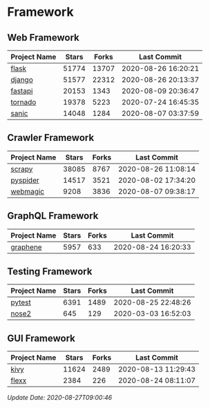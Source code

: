 # Framework

## Web Framework

| Project Name | Stars | Forks | Last Commit |
| ------------ | ----- | ----- | ----------- |
| [flask](https://github.com/pallets/flask) | 51774 | 13707 | 2020-08-26 16:20:21 |
| [django](https://github.com/django/django) | 51577 | 22312 | 2020-08-26 20:13:37 |
| [fastapi](https://github.com/tiangolo/fastapi) | 20153 | 1343 | 2020-08-09 20:36:47 |
| [tornado](https://github.com/tornadoweb/tornado) | 19378 | 5223 | 2020-07-24 16:45:35 |
| [sanic](https://github.com/huge-success/sanic) | 14048 | 1284 | 2020-08-07 03:37:59 |

## Crawler Framework

| Project Name | Stars | Forks | Last Commit |
| ------------ | ----- | ----- | ----------- |
| [scrapy](https://github.com/scrapy/scrapy) | 38085 | 8767 | 2020-08-26 11:08:14 |
| [pyspider](https://github.com/binux/pyspider) | 14517 | 3521 | 2020-08-02 17:34:20 |
| [webmagic](https://github.com/code4craft/webmagic) | 9208 | 3836 | 2020-08-07 09:38:17 |

## GraphQL Framework

| Project Name | Stars | Forks | Last Commit |
| ------------ | ----- | ----- | ----------- |
| [graphene](https://github.com/graphql-python/graphene) | 5957 | 633 | 2020-08-24 16:20:33 |

## Testing Framework

| Project Name | Stars | Forks | Last Commit |
| ------------ | ----- | ----- | ----------- |
| [pytest](https://github.com/pytest-dev/pytest) | 6391 | 1489 | 2020-08-25 22:48:26 |
| [nose2](https://github.com/nose-devs/nose2) | 645 | 129 | 2020-03-03 16:52:03 |

## GUI Framework

| Project Name | Stars | Forks | Last Commit |
| ------------ | ----- | ----- | ----------- |
| [kivy](https://github.com/kivy/kivy) | 11624 | 2489 | 2020-08-13 11:29:43 |
| [flexx](https://github.com/flexxui/flexx) | 2384 | 226 | 2020-08-24 08:11:07 |

*Update Date: 2020-08-27T09:00:46*